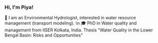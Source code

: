 ### Hi, I'm Piya!

🌱 I am an Environmental Hydrologist, interested in water resource management (transport modeling). \n
🎓 PhD in Water quality and management from IISER Kolkata, India. Thesis "Water Quality in the Lower Bengal Basin: Risks and Opportunities"
